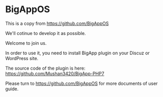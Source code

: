 # BigAppOS

This is a copy from https://github.com/BigAppOS

We'll cotinue to develop it as possible.

Welcome to join us.

In order to use it, you need to install BigApp plugin on your Discuz or WordPress site.

The source code of the plugin is here: https://github.com/Mushan3420/BigApp-PHP7

Please turn to https://github.com/BigAppOS for more documents of user guide.
